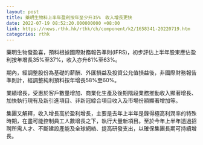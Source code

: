 ```yaml
---
layout: post
title: 藥明生物料上半年盈利按年至少升35%　收入增長更快
date: 2022-07-19 08:52:20.000000000 +08:00
link: https://news.rthk.hk/rthk/ch/component/k2/1658341-20220719.htm
categories: rthk
---
```


藥明生物發盈喜，預料根據國際財務報告準則(IFRS)，初步評估上半年股東應佔盈利按年增長35%至37%，收入亦升61%至63%。

期內，經調整股份為基礎的薪酬、外匯損益及投資公允值損益後，非國際財務報告準則計，經調整純利預料按年增長58%至60%。

業績增長，受惠於客戶數量增加、商業化生產及後期階段業務推動收入顯著增長、加快執行現有及新引進項目、非新冠綜合項目收入及市場份額顯著增加等。

集團又解釋，收入增長高於盈利增長，主要是去年上半年是錄得極高利潤率的特殊時期，在盡可能控制員工人數增長之下，執行大量新項目。至於今年上半年透過招聘所需人才、不斷建設產能及全球網絡、提高研發支出，以確保集團長期可持續增長。
